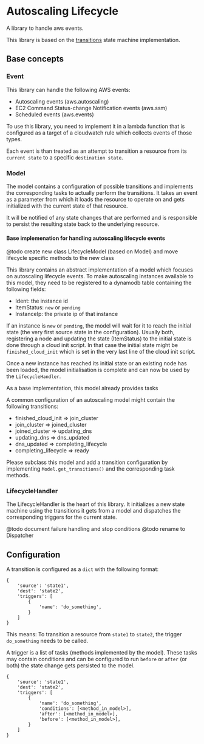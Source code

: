 # Autoscaling Lifecycle

A library to handle aws events.

This library is based on the [transitions](https://github.com/pytransitions/transitions) state machine implementation.

## Base concepts

### Event

This library can handle the following AWS events:
* Autoscaling events (aws.autoscaling)
* EC2 Command Status-change Notification events (aws.ssm)
* Scheduled events (aws.events)

To use this library, you need to implement it in a lambda function that is configured as a target of a cloudwatch rule
which collects events of those types.

Each event is than treated as an attempt to transition a resource from its `current state` to a specific `destination
state`. 

### Model

The model contains a configuration of possible transitions and implements the corresponding tasks to actually perform 
the transitions. It takes an event as a parameter from which it loads the resource to operate on and gets initialized 
with the current state of that resource. 

It will be notified of any state changes that are performed and is responsible to persist the resulting state back to 
the underlying resource.

#### Base implemenation for handling autoscaling lifecycle events

@todo create new class LifecycleModel (based on Model) and move lifecycle specific methods to the new class 

This library contains an abstract implementation of a model which focuses on autoscaling lifecycle events. To make 
autoscaling instances available to this model, they need to be registered to a dynamodb table containing the following
fields: 
* Ident: the instance id
* ItemStatus: `new` or `pending` 
* InstanceIp: the private ip of that instance  

If an instance is `new` or `pending`, the model will wait for it to reach the initial state (the very first source 
state in the configuration). Usually both, registering a node and updating the state (ItemStatus) to the initial state 
is done through a cloud init script. In that case the initial state might be `finished_cloud_init` which is set in the 
very last line of the cloud init script. 

Once a new instance has reached its initial state or an existing node has been loaded, the model initialisation 
is complete and can now be used by the `LifecycleHandler`.

As a base implementation, this model already provides tasks 

A common configuration of an autoscaling model might contain the following transitions: 
* finished_cloud_init => join_cluster
* join_cluster => joined_cluster
* joined_cluster => updating_dns
* updating_dns => dns_updated
* dns_updated => completing_lifecycle
* completing_lifecycle => ready

 

Please subclass this model and add a transition configuration by implementing `Model.get_transitions()` and the 
corresponding task methods.  

### LifecycleHandler

The LifecycleHandler is the heart of this library. It initializes a new state machine using the transitions it gets 
from a model and dispatches the corresponding triggers for the current state.  

@todo document failure handling and stop conditions
@todo rename to Dispatcher

## Configuration

A transition is configured as a `dict` with the following format:
```
{
    'source': 'state1',
    'dest': 'state2',
    'triggers': [
        {
            'name': 'do_something',
        }
    ]
}
``` 
This means: To transition a resource from `state1` to `state2`, the trigger `do_something` needs to be called.

A trigger is a list of tasks (methods implemented by the model). These tasks may contain conditions and can be
configured to run `before` or `after` (or both) the state change gets persisted to the model.  
```
{
    'source': 'state1',
    'dest': 'state2',
    'triggers': [
        {
            'name': 'do_something',
            'conditions': [<method_in_model>],
            'after': [<method_in_model>],
            'before': [<method_in_model>],
        }
    ]
}
``` 


